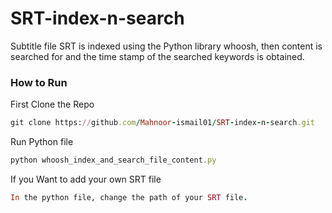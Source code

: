 # SRT-index-n-search
Subtitle file SRT is indexed using the Python library whoosh, then content is searched for and the time stamp of the searched keywords is obtained.

### How to Run

First Clone the Repo
```ruby
git clone https://github.com/Mahnoor-ismail01/SRT-index-n-search.git
```
Run Python file
```ruby
python whoosh_index_and_search_file_content.py
```
If you Want to add your own SRT file
```ruby
In the python file, change the path of your SRT file.
```

